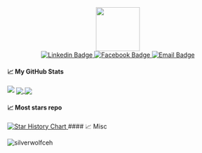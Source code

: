 <div id="header" align="center">
  <img src="https://media.giphy.com/media/M9gbBd9nbDrOTu1Mqx/giphy.gif" width="100"/>
  <div id="badges">
  <a href="https://www.linkedin.com/in/tongvuu/">
    <img src="https://custom-icon-badges.demolab.com/badge/tongvuu-073F77?logo=linkedin-white&logoColor=fff" alt="Linkedin Badge"/>
  </a>
  <a href="https://www.facebook.com/wolf.xforce/">
    <img src="https://img.shields.io/badge/wolf.xforce-blue?style=for-the-badge&logo=facebook" alt="Facebook Badge"/>
  </a>
  <a href="mailto:ericvuuvan@gmail.com">
    <img src="https://img.shields.io/badge/contact%20me-black?style=for-the-badge&logo=gmail" alt="Email Badge"/>
  </a>
</div>

</div>


#### &#x1f4c8; My GitHub Stats
<img src="https://github-readme-streak-stats.herokuapp.com/?user=silverwolfceh&theme=graywhite"/>
<a href="#">
<img align="center" src="https://github-readme-stats.vercel.app/api?username=silverwolfceh&show_icons=true&theme=transparent"/>
</a>
<a href="#">
<img align="center" src="https://github-readme-stats.vercel.app/api/top-langs/?username=silverwolfceh&hide=javascript,css,html&langs_count=10&line_height=35&theme=graywhite&show_icons=true&custom_title=Top%20Language&&layout=compact"/>
</a>

#### &#x1f4c8; Most stars repo
<a href="https://star-history.com/#silverwolfceh/airdropclaimer&Date">
 <picture>
   <source media="(prefers-color-scheme: dark)" srcset="https://api.star-history.com/svg?repos=silverwolfceh/airdropclaimer&type=Date&theme=dark" />
   <source media="(prefers-color-scheme: light)" srcset="https://api.star-history.com/svg?repos=silverwolfceh/airdropclaimer&type=Date" />
   <img alt="Star History Chart" src="https://api.star-history.com/svg?repos=silverwolfceh/airdropclaimer&type=Date" />
 </picture>
</a>
#### &#x1f4c8; Misc

<p align="left"> <img src="https://komarev.com/ghpvc/?username=silverwolfceh&label=Profile%20views&color=0e75b6&style=for-the-badge" alt="silverwolfceh" /> </p>
</div>

